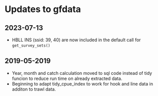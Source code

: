 # Updates to gfdata

## 2023-07-13
- HBLL INS (ssid: 39, 40) are now included in the default call for `get_survey_sets()`

## 2019-05-2019
- Year, month and catch calculation moved to sql code instead of tidy funcion 
to reduce run time on already extracted data.
- Beginning to adapt tidy_cpue_index to work for hook and line data in additon
to trawl data.
